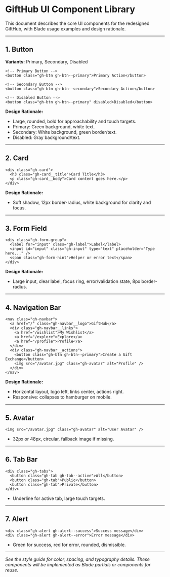 # GiftHub UI Component Library

This document describes the core UI components for the redesigned GiftHub, with Blade usage examples and design rationale.

---

## 1. Button

**Variants:** Primary, Secondary, Disabled

```blade
<!-- Primary Button -->
<button class="gh-btn gh-btn--primary">Primary Action</button>

<!-- Secondary Button -->
<button class="gh-btn gh-btn--secondary">Secondary Action</button>

<!-- Disabled Button -->
<button class="gh-btn gh-btn--primary" disabled>Disabled</button>
```

**Design Rationale:**  
- Large, rounded, bold for approachability and touch targets.
- Primary: Green background, white text.
- Secondary: White background, green border/text.
- Disabled: Gray background/text.

---

## 2. Card

```blade
<div class="gh-card">
  <h3 class="gh-card__title">Card Title</h3>
  <p class="gh-card__body">Card content goes here.</p>
</div>
```

**Design Rationale:**  
- Soft shadow, 12px border-radius, white background for clarity and focus.

---

## 3. Form Field

```blade
<div class="gh-form-group">
  <label for="input" class="gh-label">Label</label>
  <input id="input" class="gh-input" type="text" placeholder="Type here..." />
  <span class="gh-form-hint">Helper or error text</span>
</div>
```

**Design Rationale:**  
- Large input, clear label, focus ring, error/validation state, 8px border-radius.

---

## 4. Navigation Bar

```blade
<nav class="gh-navbar">
  <a href="/" class="gh-navbar__logo">GiftHub</a>
  <div class="gh-navbar__links">
    <a href="/wishlist">My Wishlist</a>
    <a href="/explore">Explore</a>
    <a href="/profile">Profile</a>
  </div>
  <div class="gh-navbar__actions">
    <button class="gh-btn gh-btn--primary">Create a Gift Exchange</button>
    <img src="/avatar.jpg" class="gh-avatar" alt="Profile" />
  </div>
</nav>
```

**Design Rationale:**  
- Horizontal layout, logo left, links center, actions right.
- Responsive: collapses to hamburger on mobile.

---

## 5. Avatar

```blade
<img src="/avatar.jpg" class="gh-avatar" alt="User Avatar" />
```

- 32px or 48px, circular, fallback image if missing.

---

## 6. Tab Bar

```blade
<div class="gh-tabs">
  <button class="gh-tab gh-tab--active">All</button>
  <button class="gh-tab">Public</button>
  <button class="gh-tab">Private</button>
</div>
```

- Underline for active tab, large touch targets.

---

## 7. Alert

```blade
<div class="gh-alert gh-alert--success">Success message</div>
<div class="gh-alert gh-alert--error">Error message</div>
```

- Green for success, red for error, rounded, dismissible.

---

_See the style guide for color, spacing, and typography details. These components will be implemented as Blade partials or components for reuse._